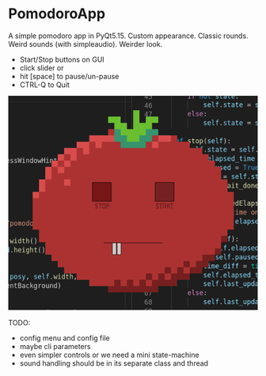 # PomodoroApp
A simple pomodoro app in PyQt5.15. Custom appearance. Classic rounds. Weird sounds (with simpleaudio). Weirder look.

- Start/Stop buttons on GUI
- click slider or
- hit [space] to pause/un-pause
- CTRL-Q to Quit

![](screenshot_1.png)

TODO:
- config menu and config file
- maybe cli parameters
- even simpler controls or we need a mini state-machine
- sound handling should be in its separate class and thread